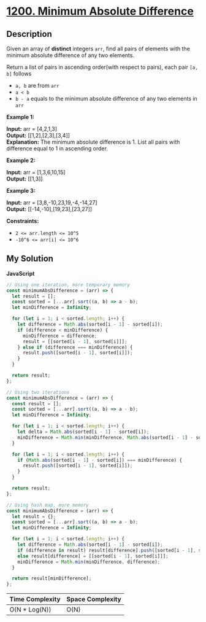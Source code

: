 # [1200. Minimum Absolute Difference](https://leetcode.com/problems/minimum-absolute-difference)

## Description

Given an array of **distinct** integers `arr`, find all pairs of elements with the minimum absolute difference of any two elements.

Return a list of pairs in ascending order(with respect to pairs), each pair `[a, b]` follows

- `a, b` are from `arr`
- `a < b`
- `b - a` equals to the minimum absolute difference of any two elements in `arr`

**Example 1:**

**Input:** arr = \[4,2,1,3\]  
**Output:** \[\[1,2\],\[2,3\],\[3,4\]\]  
**Explanation:** The minimum absolute difference is 1. List all pairs with difference equal to 1 in ascending order.

**Example 2:**

**Input:** arr = \[1,3,6,10,15\]  
**Output:** \[\[1,3\]\]

**Example 3:**

**Input:** arr = \[3,8,-10,23,19,-4,-14,27\]  
**Output:** \[\[-14,-10\],\[19,23\],\[23,27\]\]

**Constraints:**

- `2 <= arr.length <= 10^5`
- `-10^6 <= arr[i] <= 10^6`

## My Solution

**JavaScript**

```js
// Using one iteration, more temporary memory
const minimumAbsDifference = (arr) => {
  let result = [];
  const sorted = [...arr].sort((a, b) => a - b);
  let minDifference = Infinity;

  for (let i = 1; i < sorted.length; i++) {
    let difference = Math.abs(sorted[i - 1] - sorted[i]);
    if (difference < minDifference) {
      minDifference = difference;
      result = [[sorted[i - 1], sorted[i]]];
    } else if (difference === minDifference) {
      result.push([sorted[i - 1], sorted[i]]);
    }
  }

  return result;
};
```

```js
// Using two iterations
const minimumAbsDifference = (arr) => {
  const result = [];
  const sorted = [...arr].sort((a, b) => a - b);
  let minDifference = Infinity;

  for (let i = 1; i < sorted.length; i++) {
    let delta = Math.abs(sorted[i - 1] - sorted[i]);
    minDifference = Math.min(minDifference, Math.abs(sorted[i - 1] - sorted[i]));
  }

  for (let i = 1; i < sorted.length; i++) {
    if (Math.abs(sorted[i - 1] - sorted[i]) === minDifference) {
      result.push([sorted[i - 1], sorted[i]]);
    }
  }

  return result;
};
```

```js
// Using hash map, more memory
const minimumAbsDifference = (arr) => {
  let result = {};
  const sorted = [...arr].sort((a, b) => a - b);
  let minDifference = Infinity;

  for (let i = 1; i < sorted.length; i++) {
    let difference = Math.abs(sorted[i - 1] - sorted[i]);
    if (difference in result) result[difference].push([sorted[i - 1], sorted[i]]);
    else result[difference] = [[sorted[i - 1], sorted[i]]];
    minDifference = Math.min(minDifference, difference);
  }

  return result[minDifference];
};
```

| Time Complexity | Space Complexity |
| --------------- | ---------------- |
| O(N \* Log(N))  | O(N)             |
